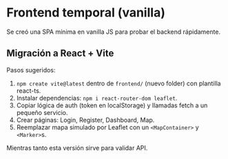 # Frontend temporal (vanilla)

Se creó una SPA mínima en vanilla JS para probar el backend rápidamente.

## Migración a React + Vite
Pasos sugeridos:
1. `npm create vite@latest` dentro de `frontend/` (nuevo folder) con plantilla react-ts.
2. Instalar dependencias: `npm i react-router-dom leaflet`.
3. Copiar lógica de auth (token en localStorage) y llamadas fetch a un pequeño servicio.
4. Crear páginas: Login, Register, Dashboard, Map.
5. Reemplazar mapa simulado por Leaflet con un `<MapContainer>` y `<Marker>`s.

Mientras tanto esta versión sirve para validar API.
